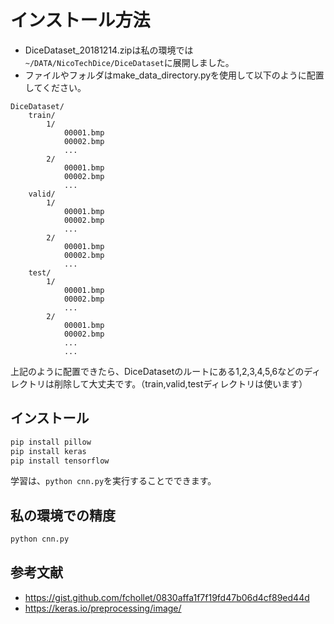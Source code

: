# インストール方法


- DiceDataset_20181214.zipは私の環境では```~/DATA/NicoTechDice/DiceDataset```に展開しました。
- ファイルやフォルダはmake_data_directory.pyを使用して以下のように配置してください。
```
DiceDataset/
    train/
        1/
            00001.bmp
            00002.bmp
            ...
        2/
            00001.bmp
            00002.bmp
            ...
    valid/
        1/
            00001.bmp
            00002.bmp
            ...
        2/
            00001.bmp
            00002.bmp
            ...
    test/
        1/
            00001.bmp
            00002.bmp
            ...
        2/
            00001.bmp
            00002.bmp
            ...
            ...
```
上記のように配置できたら、DiceDatasetのルートにある1,2,3,4,5,6などのディレクトリは削除して大丈夫です。（train,valid,testディレクトリは使います）


## インストール
```bash
pip install pillow
pip install keras
pip install tensorflow

```

学習は、```python cnn.py```を実行することでできます。

## 私の環境での精度
```bash
python cnn.py

```

## 参考文献
- https://gist.github.com/fchollet/0830affa1f7f19fd47b06d4cf89ed44d
- https://keras.io/preprocessing/image/

